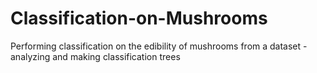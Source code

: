 # Classification-on-Mushrooms
Performing classification on the edibility of mushrooms from a dataset - analyzing and making classification trees
